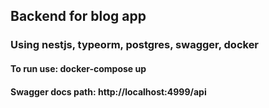 ## Backend for blog app

### Using nestjs, typeorm, postgres, swagger, docker

#### To run use: docker-compose up

#### Swagger docs path: http://localhost:4999/api

